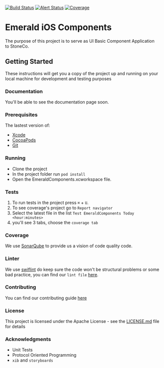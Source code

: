 [![Build Status](https://app.bitrise.io/app/b0f586b20bb038c4/status.svg?token=WIURG6s4E7XEkm9GOGx3pA)](https://app.bitrise.io/app/b0f586b20bb038c4)
[![Alert Status](https://sonarcloud.io/api/project_badges/measure?project=br.com.stoneco.EmeraldComponents&metric=alert_status)](https://sonarcloud.io/dashboard?id=br.com.stoneco.EmeraldComponents)
[![Coverage](https://sonarcloud.io/api/project_badges/measure?project=br.com.stoneco.EmeraldComponents&metric=coverage)](https://sonarcloud.io/component_measures?id=br.com.stoneco.EmeraldComponents&metric=Coverage)

# Emerald iOS Components

The purpose of this project is to serve as UI Basic Component Application to StoneCo.

## Getting Started

These instructions will get you a copy of the project up and running on your local machine for development and testing purposes

### Documentation

You'll be able to see the documentation page soon.

### Prerequisites

The lastest version of:

- [Xcode](https://itunes.apple.com/br/app/xcode/id497799835?mt=12)
- [CocoaPods](https://cocoapods.org)
- [Git](https://git-scm.com)

### Running

- Clone the project
- In the project folder run `pod install`
- Open the EmeraldComponents.xcworkspace file.

### Tests

1. To run tests in the project press `⌘` + `U`.
2. To see coverage's project go to `Report navigator`
3. Select the latest file in the list `Test EmeraldComponents Today <hour:minutes>`
4. you'll see 3 tabs, choose the `coverage tab`

### Coverage

We use [SonarQube](https://sonarcloud.io/dashboard?id=br.com.stoneco.EmeraldComponents) to provide us a vision of code quality code.

### Linter

We use [swiflint](https://github.com/realm/SwiftLint) do keep sure the code won't be structural problems or some bad practice, you can find our `lint file` [here](https://github.com/stone-payments/emerald-components-ios/blob/master/.swiftlint-ci.yml).

### Contributing

You can find our contributing guide [here](https://github.com/stone-payments/emerald-components-ios/blob/master/CONTRIBUTING.md)

### License

This project is licensed under the Apache License - see the [LICENSE.md](https://github.com/stone-payments/emerald-components-ios/blob/master/LICENSE) file for details

### Acknowledgments

- Unit Tests
- Protocol Oriented Programming
- `xib` and `storyboards`

